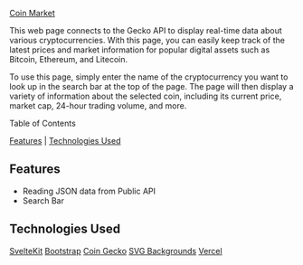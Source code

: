 
[Coin Market](https://coin-market-chi.vercel.app/)

This web page connects to the Gecko API to display real-time data about various cryptocurrencies. With this page, you can easily keep track of the latest prices and market information for popular digital assets such as Bitcoin, Ethereum, and Litecoin.

To use this page, simply enter the name of the cryptocurrency you want to look up in the search bar at the top of the page. The page will then display a variety of information about the selected coin, including its current price, market cap, 24-hour trading volume, and more.

Table of Contents

[Features](#features) | [Technologies Used](#technologies-used)

## Features
- Reading JSON data from Public API
- Search Bar 


## Technologies Used
[SvelteKit](https://kit.svelte.dev/)
[Bootstrap](https://getbootstrap.com/)
[Coin Gecko](https://www.coingecko.com/en/api/documentation)
[SVG Backgrounds](https://www.svgbackgrounds.com/)
[Vercel](https://vercel.com/)


